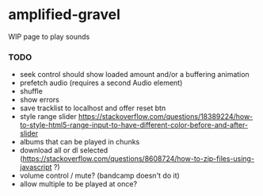 # amplified-gravel

WIP page to play sounds

### TODO

- seek control should show loaded amount and/or a buffering animation
- prefetch audio (requires a second Audio element)
- shuffle
- show errors
- save tracklist to localhost and offer reset btn
- style range slider https://stackoverflow.com/questions/18389224/how-to-style-html5-range-input-to-have-different-color-before-and-after-slider
- albums that can be played in chunks
- download all or dl selected (https://stackoverflow.com/questions/8608724/how-to-zip-files-using-javascript ?)
- volume control / mute? (bandcamp doesn't do it)
- allow multiple to be played at once?

